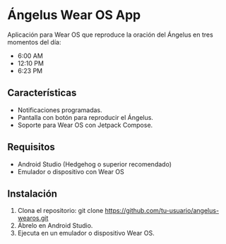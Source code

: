 # Ángelus Wear OS App

Aplicación para Wear OS que reproduce la oración del Ángelus en tres momentos del día:

- 6:00 AM
- 12:10 PM
- 6:23 PM

## Características

- Notificaciones programadas.
- Pantalla con botón para reproducir el Ángelus.
- Soporte para Wear OS con Jetpack Compose.

## Requisitos

- Android Studio (Hedgehog o superior recomendado)
- Emulador o dispositivo con Wear OS

## Instalación

1. Clona el repositorio:
   git clone https://github.com/tu-usuario/angelus-wearos.git
2. Ábrelo en Android Studio.
3. Ejecuta en un emulador o dispositivo Wear OS.
